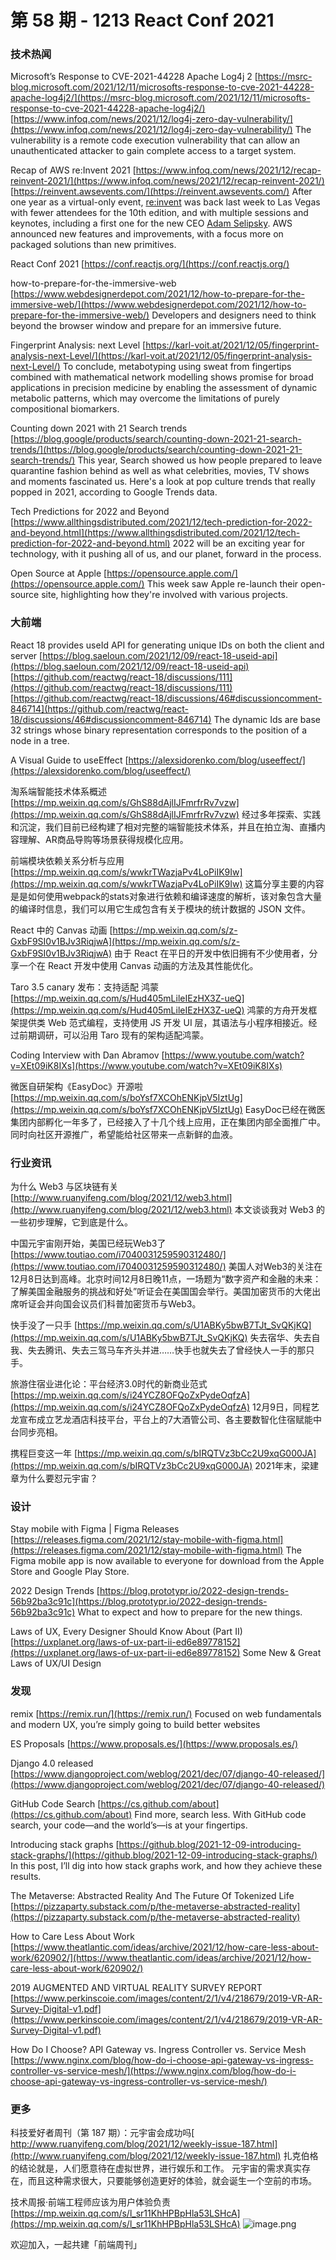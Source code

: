 # 第 58 期 - 1213 React Conf 2021
### 技术热闻
Microsoft’s Response to CVE-2021-44228 Apache Log4j 2
[https://msrc-blog.microsoft.com/2021/12/11/microsofts-response-to-cve-2021-44228-apache-log4j2/](https://msrc-blog.microsoft.com/2021/12/11/microsofts-response-to-cve-2021-44228-apache-log4j2/)
[https://www.infoq.com/news/2021/12/log4j-zero-day-vulnerability/](https://www.infoq.com/news/2021/12/log4j-zero-day-vulnerability/)
The vulnerability is a remote code execution vulnerability that can allow an unauthenticated attacker to gain complete access to a target system.

Recap of AWS re:Invent 2021
[https://www.infoq.com/news/2021/12/recap-reinvent-2021/](https://www.infoq.com/news/2021/12/recap-reinvent-2021/)
[https://reinvent.awsevents.com/](https://reinvent.awsevents.com/)
After one year as a virtual-only event, [re:invent](https://reinvent.awsevents.com/) was back last week to Las Vegas with fewer attendees for the 10th edition, and with multiple sessions and keynotes, including a first one for the new CEO [Adam Selipsky](https://twitter.com/aselipsky). AWS announced new features and improvements, with a focus more on packaged solutions than new primitives.

React Conf 2021
[https://conf.reactjs.org/](https://conf.reactjs.org/)

how-to-prepare-for-the-immersive-web
[https://www.webdesignerdepot.com/2021/12/how-to-prepare-for-the-immersive-web/](https://www.webdesignerdepot.com/2021/12/how-to-prepare-for-the-immersive-web/)
Developers and designers need to think beyond the browser window and prepare for an immersive future.

Fingerprint Analysis: next Level
[https://karl-voit.at/2021/12/05/fingerprint-analysis-next-Level/](https://karl-voit.at/2021/12/05/fingerprint-analysis-next-Level/)
To conclude, metabotyping using sweat from fingertips combined with mathematical network modelling shows promise for broad applications in precision medicine by enabling the assessment of dynamic metabolic patterns, which may overcome the limitations of purely compositional biomarkers.

Counting down 2021 with 21 Search trends
[https://blog.google/products/search/counting-down-2021-21-search-trends/](https://blog.google/products/search/counting-down-2021-21-search-trends/)
This year, Search showed us how people prepared to leave quarantine fashion behind as well as what celebrities, movies, TV shows and moments fascinated us. Here's a look at pop culture trends that really popped in 2021, according to Google Trends data.

Tech Predictions for 2022 and Beyond
[https://www.allthingsdistributed.com/2021/12/tech-prediction-for-2022-and-beyond.html](https://www.allthingsdistributed.com/2021/12/tech-prediction-for-2022-and-beyond.html)
2022 will be an exciting year for technology, with it pushing all of us, and our planet, forward in the process.

Open Source at Apple
[https://opensource.apple.com/](https://opensource.apple.com/)
This week saw Apple re-launch their open-source site, highlighting how they're involved with various projects.

### 大前端
React 18 provides useId API for generating unique IDs on both the client and server
[https://blog.saeloun.com/2021/12/09/react-18-useid-api](https://blog.saeloun.com/2021/12/09/react-18-useid-api)
[https://github.com/reactwg/react-18/discussions/111](https://github.com/reactwg/react-18/discussions/111)
[https://github.com/reactwg/react-18/discussions/46#discussioncomment-846714](https://github.com/reactwg/react-18/discussions/46#discussioncomment-846714)
The dynamic Ids are base 32 strings whose binary representation corresponds to the position of a node in a tree.

A Visual Guide to useEffect
[https://alexsidorenko.com/blog/useeffect/](https://alexsidorenko.com/blog/useeffect/)

淘系端智能技术体系概述
[https://mp.weixin.qq.com/s/GhS88dAjlIJFmrfrRv7vzw](https://mp.weixin.qq.com/s/GhS88dAjlIJFmrfrRv7vzw)
经过多年探索、实践和沉淀，我们目前已经构建了相对完整的端智能技术体系，并且在拍立淘、直播内容理解、AR商品导购等场景获得规模化应用。

前端模块依赖关系分析与应用
[https://mp.weixin.qq.com/s/wwkrTWazjaPv4LoPiIK9Iw](https://mp.weixin.qq.com/s/wwkrTWazjaPv4LoPiIK9Iw)
这篇分享主要的内容是是如何使用webpack的stats对象进行依赖和编译速度的解析，该对象包含大量的编译时信息，我们可以用它生成包含有关于模块的统计数据的 JSON 文件。

React 中的 Canvas 动画
[https://mp.weixin.qq.com/s/z-GxbF9SI0v1BJv3RiqjwA](https://mp.weixin.qq.com/s/z-GxbF9SI0v1BJv3RiqjwA)
由于 React 在平日的开发中依旧拥有不少使用者，分享一个在 React 开发中使用 Canvas 动画的方法及其性能优化。

Taro 3.5 canary 发布：支持适配 鸿蒙
[https://mp.weixin.qq.com/s/Hud405mLileIEzHX3Z-ueQ](https://mp.weixin.qq.com/s/Hud405mLileIEzHX3Z-ueQ)
鸿蒙的方舟开发框架提供类 Web 范式编程，支持使用 JS 开发 UI 层，其语法与小程序相接近。经过前期调研，可以沿用 Taro 现有的架构适配鸿蒙。

Coding Interview with Dan Abramov
[https://www.youtube.com/watch?v=XEt09iK8IXs](https://www.youtube.com/watch?v=XEt09iK8IXs)

微医自研架构《EasyDoc》开源啦
[https://mp.weixin.qq.com/s/boYsf7XCOhENKjpV5IztUg](https://mp.weixin.qq.com/s/boYsf7XCOhENKjpV5IztUg)
EasyDoc已经在微医集团内部孵化一年多了，已经接入了十几个线上应用，正在集团内部全面推广中。同时向社区开源推广，希望能给社区带来一点新鲜的血液。

### 行业资讯
为什么 Web3 与区块链有关
[http://www.ruanyifeng.com/blog/2021/12/web3.html](http://www.ruanyifeng.com/blog/2021/12/web3.html)
本文谈谈我对 Web3 的一些初步理解，它到底是什么。

中国元宇宙刚开始，美国已经玩Web3了
[https://www.toutiao.com/i7040031259590312480/](https://www.toutiao.com/i7040031259590312480/)
美国人对Web3的关注在12月8日达到高峰。北京时间12月8日晚11点，一场题为“数字资产和金融的未来：了解美国金融服务的挑战和好处”听证会在美国国会举行。美国加密货币的大佬出席听证会并向国会议员们科普加密货币与Web3。

快手没了一只手
[https://mp.weixin.qq.com/s/U1ABKy5bwB7TJt_SvQKjKQ](https://mp.weixin.qq.com/s/U1ABKy5bwB7TJt_SvQKjKQ)
失去宿华、失去自我、失去腾讯、失去三驾马车齐头并进……快手也就失去了曾经快人一手的那只手。

旅游住宿业进化论：平台经济3.0时代的新商业范式
[https://mp.weixin.qq.com/s/i24YCZ8OFQoZxPydeOqfzA](https://mp.weixin.qq.com/s/i24YCZ8OFQoZxPydeOqfzA)
12月9日，同程艺龙宣布成立艺龙酒店科技平台，平台上的7大酒管公司、各主要数智化住宿赋能中台同步亮相。

携程巨变这一年
[https://mp.weixin.qq.com/s/bIRQTVz3bCc2U9xqG000JA](https://mp.weixin.qq.com/s/bIRQTVz3bCc2U9xqG000JA)
2021年末，梁建章为什么要怼元宇宙？

### 设计
Stay mobile with Figma | Figma Releases
[https://releases.figma.com/2021/12/stay-mobile-with-figma.html](https://releases.figma.com/2021/12/stay-mobile-with-figma.html)
The Figma mobile app is now available to everyone for download from the Apple Store and Google Play Store.

2022 Design Trends
[https://blog.prototypr.io/2022-design-trends-56b92ba3c91c](https://blog.prototypr.io/2022-design-trends-56b92ba3c91c)
What to expect and how to prepare for the new things.

Laws of UX, Every Designer Should Know About (Part II)
[https://uxplanet.org/laws-of-ux-part-ii-ed6e89778152](https://uxplanet.org/laws-of-ux-part-ii-ed6e89778152)
Some New & Great Laws of UX/UI Design

### 发现
remix
[https://remix.run/](https://remix.run/)
Focused on web fundamentals and modern UX, you’re simply going to build better websites

ES Proposals
[https://www.proposals.es/](https://www.proposals.es/)

Django 4.0 released
[https://www.djangoproject.com/weblog/2021/dec/07/django-40-released/](https://www.djangoproject.com/weblog/2021/dec/07/django-40-released/)

GitHub Code Search
[https://cs.github.com/about](https://cs.github.com/about)
Find more, search less. With GitHub code search, your code—and the world’s—is at your fingertips.

Introducing stack graphs
[https://github.blog/2021-12-09-introducing-stack-graphs/](https://github.blog/2021-12-09-introducing-stack-graphs/)
In this post, I’ll dig into how stack graphs work, and how they achieve these results.

The Metaverse: Abstracted Reality And The Future Of Tokenized Life
[https://pizzaparty.substack.com/p/the-metaverse-abstracted-reality](https://pizzaparty.substack.com/p/the-metaverse-abstracted-reality)

How to Care Less About Work
[https://www.theatlantic.com/ideas/archive/2021/12/how-care-less-about-work/620902/](https://www.theatlantic.com/ideas/archive/2021/12/how-care-less-about-work/620902/)

2019 AUGMENTED AND VIRTUAL REALITY SURVEY REPORT
[https://www.perkinscoie.com/images/content/2/1/v4/218679/2019-VR-AR-Survey-Digital-v1.pdf](https://www.perkinscoie.com/images/content/2/1/v4/218679/2019-VR-AR-Survey-Digital-v1.pdf)

How Do I Choose? API Gateway vs. Ingress Controller vs. Service Mesh
[https://www.nginx.com/blog/how-do-i-choose-api-gateway-vs-ingress-controller-vs-service-mesh/](https://www.nginx.com/blog/how-do-i-choose-api-gateway-vs-ingress-controller-vs-service-mesh/)

### 更多
科技爱好者周刊（第 187 期）：元宇宙会成功吗[
http://www.ruanyifeng.com/blog/2021/12/weekly-issue-187.html](http://www.ruanyifeng.com/blog/2021/12/weekly-issue-187.html)
扎克伯格的结论就是，人们愿意待在虚拟世界，进行娱乐和工作。 元宇宙的需求真实存在，而且这种需求很大，只要能够创造更好的体验，就会诞生一个空前的市场。

技术周报·前端工程师应该为用户体验负责
[https://mp.weixin.qq.com/s/l_sr11KhHPBpHla53LSHcA](https://mp.weixin.qq.com/s/l_sr11KhHPBpHla53LSHcA)
![image.png](https://cdn.nlark.com/yuque/0/2020/png/85771/1605930034828-7fc81343-651f-4a15-8465-eebe5a23cf61.png#crop=0&crop=0&crop=1&crop=1&height=31&id=C5Hpa&margin=%5Bobject%20Object%5D&name=image.png&originHeight=90&originWidth=2186&originalType=binary&ratio=1&rotation=0&showTitle=false&size=14325&status=done&style=none&title=&width=746)


欢迎加入，一起共建「前端周刊」
